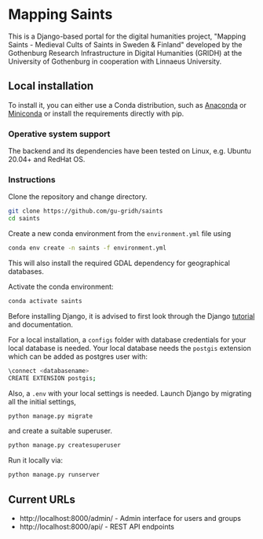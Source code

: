 # Mapping Saints
This is a Django-based portal for the digital humanities project, "Mapping Saints - Medieval Cults of Saints in Sweden & Finland" developed by the Gothenburg Research Infrastructure in Digital Humanities (GRIDH) at the University of Gothenburg in cooperation with Linnaeus University. 

## Local installation
To install it, you can either use a Conda distribution, such as [Anaconda](https://www.anaconda.com/) or [Miniconda](https://docs.conda.io/en/latest/miniconda.html) or install the requirements directly with pip. 

### Operative system support
The backend and its dependencies have been tested on Linux, e.g. Ubuntu 20.04+ and RedHat OS.

### Instructions
Clone the repository and change directory. 
```bash
git clone https://github.com/gu-gridh/saints
cd saints
```

Create a new conda environment from the `environment.yml` file using
```bash
conda env create -n saints -f environment.yml
```
This will also install the required GDAL dependency for geographical databases.

Activate the conda environment:
```bash
conda activate saints
```

Before installing Django, it is advised to first look through the Django [tutorial](https://docs.djangoproject.com/en/4.1/intro/tutorial01/) and documentation.

For a local installation, a `configs` folder with database credentials for your local database is needed.
Your local database needs the `postgis` extension which can be added as postgres user with:
```bash
\connect <databasename>
CREATE EXTENSION postgis;
```
Also, a `.env` with your local settings is needed.
Launch Django by migrating all the initial settings,
```bash
python manage.py migrate 
```
and create a suitable superuser.

```bash
python manage.py createsuperuser 
```

Run it locally via:
```bash
python manage.py runserver
```

## Current URLs

- http://localhost:8000/admin/ - Admin interface for  users and groups
- http://localhost:8000/api/ - REST API endpoints
